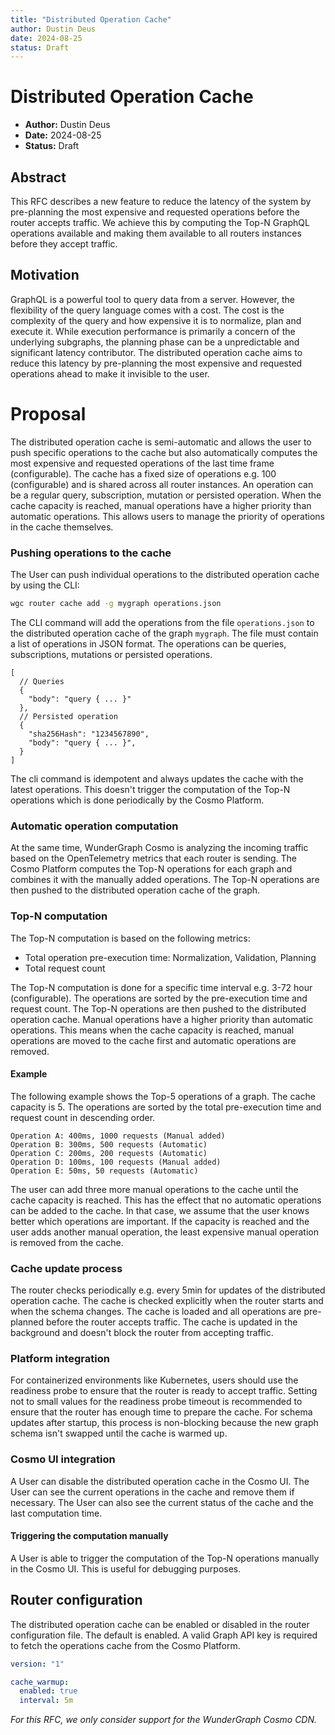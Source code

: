```yaml
---
title: "Distributed Operation Cache"
author: Dustin Deus
date: 2024-08-25
status: Draft
---
```


# Distributed Operation Cache

- **Author:** Dustin Deus
- **Date:** 2024-08-25
- **Status:** Draft

## Abstract

This RFC describes a new feature to reduce the latency of the system by pre-planning the most expensive and requested operations before the router accepts traffic. We achieve this by computing the Top-N GraphQL operations available and making them available to all routers instances before they accept traffic.

## Motivation

GraphQL is a powerful tool to query data from a server. However, the flexibility of the query language comes with a cost. The cost is the complexity of the query and how expensive it is to normalize, plan and execute it. While execution performance is primarily a concern of the underlying subgraphs, the planning phase can be a unpredictable and significant latency contributor. The distributed operation cache aims to reduce this latency by pre-planning the most expensive and requested operations ahead to make it invisible to the user.

# Proposal

The distributed operation cache is semi-automatic and allows the user to push specific operations to the cache but also automatically computes the most expensive and requested operations of the last time frame (configurable). The cache has a fixed size of operations e.g. 100 (configurable) and is shared across all router instances. An operation can be a regular query, subscription, mutation or persisted operation. When the cache capacity is reached, manual operations have a higher priority than automatic operations. This allows users to manage the priority of operations in the cache themselves.

### Pushing operations to the cache

The User can push individual operations to the distributed operation cache by using the CLI:

```bash
wgc router cache add -g mygraph operations.json
```

The CLI command will add the operations from the file `operations.json` to the distributed operation cache of the graph `mygraph`. The file must contain a list of operations in JSON format. The operations can be queries, subscriptions, mutations or persisted operations.

```json5
[
  // Queries
  {
    "body": "query { ... }"
  },
  // Persisted operation
  {
    "sha256Hash": "1234567890",
    "body": "query { ... }",
  }
]
```

The cli command is idempotent and always updates the cache with the latest operations. This doesn't trigger the computation of the Top-N operations which is done periodically by the Cosmo Platform.

### Automatic operation computation

At the same time, WunderGraph Cosmo is analyzing the incoming traffic based on the OpenTelemetry metrics that each router is sending. The Cosmo Platform computes the Top-N operations for each graph and combines it with the manually added operations. The Top-N operations are then pushed to the distributed operation cache of the graph.

### Top-N computation

The Top-N computation is based on the following metrics:

- Total operation pre-execution time: Normalization, Validation, Planning
- Total request count

The Top-N computation is done for a specific time interval e.g. 3-72 hour (configurable). The operations are sorted by the pre-execution time and request count. The Top-N operations are then pushed to the distributed operation cache. Manual operations have a higher priority than automatic operations. This means when the cache capacity is reached, manual operations are moved to the cache first and automatic operations are removed.

#### Example

The following example shows the Top-5 operations of a graph. The cache capacity is 5. The operations are sorted by the total pre-execution time and request count in descending order.

```
Operation A: 400ms, 1000 requests (Manual added)
Operation B: 300ms, 500 requests (Automatic)
Operation C: 200ms, 200 requests (Automatic)
Operation D: 100ms, 100 requests (Manual added)
Operation E: 50ms, 50 requests (Automatic)
```

The user can add three more manual operations to the cache until the cache capacity is reached. This has the effect that no automatic operations can be added to the cache. In that case, we assume that the user knows better which operations are important. If the capacity is reached and the user adds another manual operation, the least expensive manual operation is removed from the cache.

### Cache update process

The router checks periodically e.g. every 5min for updates of the distributed operation cache. The cache is checked explicitly when the router starts and when the schema changes. The cache is loaded and all operations are pre-planned before the router accepts traffic. The cache is updated in the background and doesn't block the router from accepting traffic.

### Platform integration

For containerized environments like Kubernetes, users should use the readiness probe to ensure that the router is ready to accept traffic. Setting not to small values for the readiness probe timeout is recommended to ensure that the router has enough time to prepare the cache. For schema updates after startup, this process is non-blocking because the new graph schema isn't swapped until the cache is warmed up.

### Cosmo UI integration

A User can disable the distributed operation cache in the Cosmo UI. The User can see the current operations in the cache and remove them if necessary. The User can also see the current status of the cache and the last computation time.

#### Triggering the computation manually

A User is able to trigger the computation of the Top-N operations manually in the Cosmo UI. This is useful for debugging purposes.

## Router configuration

The distributed operation cache can be enabled or disabled in the router configuration file. The default is enabled. A valid Graph API key is required to fetch the operations cache from the Cosmo Platform.

```yaml
version: "1"

cache_warmup:
  enabled: true
  interval: 5m
```

_For this RFC, we only consider support for the WunderGraph Cosmo CDN._